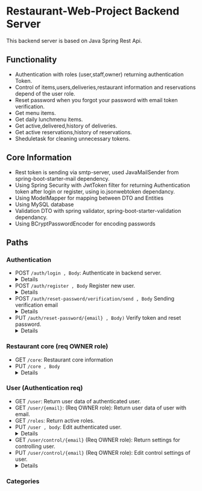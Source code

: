 # Restaurant-Web-Project Backend Server

This backend server is based on Java Spring Rest Api.


## Functionality

-  Authentication with roles (user,staff,owner) returning authentication Token.
-  Control of items,users,deliveries,restaurant information and reservations depend of the user role.
-  Reset password when you forgot your password with email token verification.
-  Get menu items.
-  Get daily lunchmenu items.
-  Get active,delivered,history of deliveries.
-  Get active reservations,history of reservations.
-  Sheduletask for cleaning unnecessary tokens.

## Core Information

 - Rest token is sending via smtp-server, used JavaMailSender from spring-boot-starter-mail dependency.
 - Using Spring Security with JwtToken filter for returning Authentication token after login or register, using io.jsonwebtoken dependancy.
 - Using ModelMapper for mapping between DTO and Entities
 - Using MySQL database
 - Validation DTO with spring validator, spring-boot-starter-validation dependancy.
 - Using BCryptPasswordEncoder for encoding passwords


## Paths
### Authentication
- POST `/auth/login , Body`: Authenticate in backend server. <details>**Returns:** `Token` <br />**Header name:** `Authorization` <br /> **Body:** `username, password` <br /> **Status codes**: `200,403`</details>
- POST `/auth/register , Body` Register new user. <details>**Returns:** `Token` <br />**Header name:** `Authorization` <br /> **Body**: `username, password`<br /> **Status codes**: `200,400(with body error)` <br /> **Validations**: <ul><li>`Email must be valid!`</li><li>`Password must be at least 5 characters!`</li></ul></details>
- POST `/auth/reset-password/verification/send , Body` Sending verification email <details>**Returns**: `Status`<br /> **Status codes**: `200,400(with body error)` <br />**Body**:<ul><li>`email`</li><li>`url`: **Url must be the link of path that will be generated in email etc if your path url is "127.0.0.1/reset-password/verify-token", client will receive email with url for verification -> "http://127.0.0.1/reset-password/verify?token=%s&email=%s".** </li></ul></details>
- PUT `/auth/reset-password/{email} , Body)` Verify token and reset password. <details>**Returns**: `Status`<br />**Status codes**: `200,400(with body error)` <br />**Body**: email,token <br /> **Validations**: <ul><li>`Password must be at least 5 characters!`</li></ul></details>
### Restaurant core (req OWNER role)

- GET `/core`: Restaurant core information
- PUT `/core , Body` <details>**Returns**: `Status`<br />**Status Codes:** `200,400`<br />**Body:** `name,description,openTime,closeTime,guestsStatus,openDay,closeDay,firmName,deliveryStatus,ownerNames,contactsPhoneNumber,location`<br />**Validations:**<ul><li>`Restaurant name must be between 3 and 20 chars!`</li><li>`Restaurant description must be max 50 chars!`</li></ul></details>

### User (Authentication req)

- GET `/user`: Return user data of authenticated user.
- GET `/user/{email}`: (Req OWNER role): Return user data of user with email.
- GET `/roles`: Return active roles.
- PUT `/user , body`: Edit authenticated user. <details>**Returns:** `Status`<br />**Status Codes:** `200,400(with error body)`<br />**Body:** `email,oldPasword,newPassword,address[]`<br />**Validations:** <ul><li>`Password must be at least 5 symbols!`</li><li>`Email must be valid!`</li></ul><br />**Information**: <ul><li>`Single address body is: id,name,city,village,street,number,entrance,floor,apartmentNumber`</li><li>`Address body can be without id, if it is with id server will search for this address, else server will create new record.`</li><li>`oldPassword, can be null`</li></ul></details>
- GET `/user/control/{email}` (Req OWNER role): Return settings for controlling user.
- PUT `/user/control/{email}` (Req OWNER role): Edit control settings of user. <details>**Returns:** `Status`<br />**Status codes:** `200,400`<br />**Body:** `enabled,roles`<br />**Information:** `Single role body accept only name.`</details>

### Categories